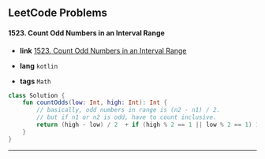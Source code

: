 ## LeetCode Problems



#### 1523. Count Odd Numbers in an Interval Range

- **link**  [1523. Count Odd Numbers in an Interval Range](https://leetcode.com/problems/count-odd-numbers-in-an-interval-range/)

- **lang**  `kotlin` 
- **tags**  `Math` 

```kotlin
class Solution {
    fun countOdds(low: Int, high: Int): Int {
        // basically, odd numbers in range is (n2 - n1) / 2.
        // but if n1 or n2 is odd, have to count inclusive.
        return (high - low) / 2  + if (high % 2 == 1 || low % 2 == 1) 1 else 0
    }
}
```

---

